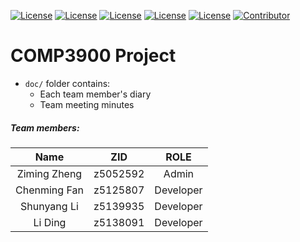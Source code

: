 [![License](https://img.shields.io/badge/License-Flask-blue.svg)](https://flask.palletsprojects.com/en/1.1.x/) [![License](https://img.shields.io/badge/License-Angular%202-blue.svg)](https://angular.io/) [![License](https://img.shields.io/badge/License-Flask%20Restful%20API-blue.svg)](https://flask-restful.readthedocs.io/en/latest/) [![License](https://img.shields.io/badge/License-SQLite-blue.svg)](https://www.sqlite.org/index.html) [![License](https://img.shields.io/badge/License-Python3-blue.svg)](https://www.python.org/) [![Contributor](https://img.shields.io/badge/Contributor-4-brightgreen)](https://github.com/comp3300-comp9900-term-3-2019/capstone-project-nomoreprojectpls/graphs/contributors)

# COMP3900 Project
- `doc/` folder contains:
    - Each team member's diary
    - Team meeting minutes

##### Team members:

|     Name     |   ZID    |   ROLE    |
| :----------: | :------: | :-------: |
| Ziming Zheng | z5052592 |   Admin   |
| Chenming Fan | z5125807 | Developer |
| Shunyang Li  | z5139935 | Developer |
|   Li Ding    | z5138091 | Developer |

